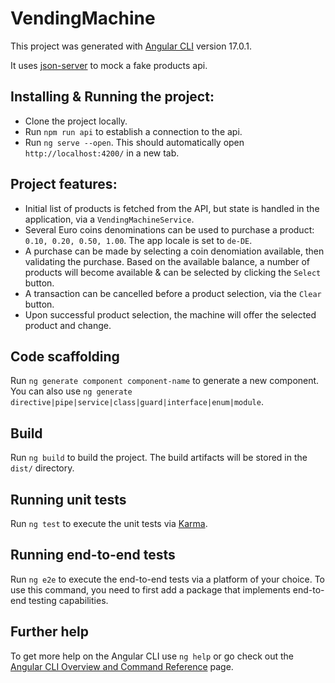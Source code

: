 # VendingMachine

This project was generated with [Angular CLI](https://github.com/angular/angular-cli) version 17.0.1.

It uses [json-server](https://www.npmjs.com/package/json-server) to mock a fake products api.

## Installing & Running the project:

-   Clone the project locally.
-   Run `npm run api` to establish a connection to the api.
-   Run `ng serve --open`. This should automatically open `http://localhost:4200/` in a new tab.

## Project features:

-   Initial list of products is fetched from the API, but state is handled in the application, via a `VendingMachineService`.
-   Several Euro coins denominations can be used to purchase a product: `0.10, 0.20, 0.50, 1.00`. The app locale is set to `de-DE`.
-   A purchase can be made by selecting a coin denomiation available, then validating the purchase. Based on the available balance, a number of products will become available & can be selected by clicking the `Select` button.
-   A transaction can be cancelled before a product selection, via the `Clear` button.
-   Upon successful product selection, the machine will offer the selected product and change.

## Code scaffolding

Run `ng generate component component-name` to generate a new component. You can also use `ng generate directive|pipe|service|class|guard|interface|enum|module`.

## Build

Run `ng build` to build the project. The build artifacts will be stored in the `dist/` directory.

## Running unit tests

Run `ng test` to execute the unit tests via [Karma](https://karma-runner.github.io).

## Running end-to-end tests

Run `ng e2e` to execute the end-to-end tests via a platform of your choice. To use this command, you need to first add a package that implements end-to-end testing capabilities.

## Further help

To get more help on the Angular CLI use `ng help` or go check out the [Angular CLI Overview and Command Reference](https://angular.io/cli) page.
